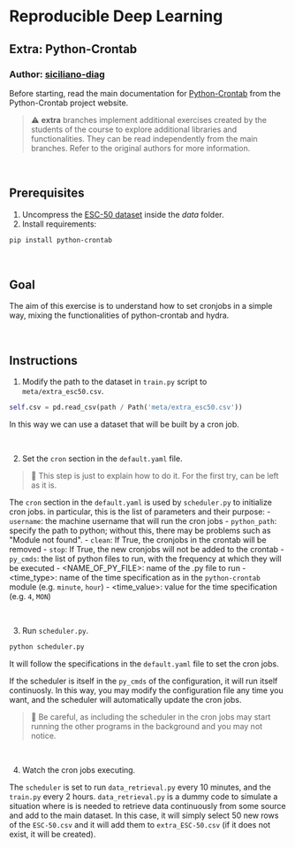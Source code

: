 # Reproducible Deep Learning
## Extra: Python-Crontab
### Author: [siciliano-diag](https://github.com/siciliano-diag)

Before starting, read the main documentation for [Python-Crontab](https://gitlab.com/doctormo/python-crontab/) from the Python-Crontab project website.

> :warning: **extra** branches implement additional exercises created by the students of the course to explore additional libraries and functionalities. They can be read independently from the main branches. Refer to the original authors for more information.

&nbsp;


## Prerequisites

1. Uncompress the [ESC-50 dataset](https://github.com/karolpiczak/ESC-50) inside the *data* folder.
2. Install requirements:

```bash
pip install python-crontab
```

&nbsp;


## Goal

The aim of this exercise is to understand how to set cronjobs in a simple way, mixing the functionalities of python-crontab and hydra.


&nbsp;

## Instructions



1. Modify the path to the dataset in `train.py` script to `meta/extra_esc50.csv`.

```python
self.csv = pd.read_csv(path / Path('meta/extra_esc50.csv'))
```

In this way we can use a dataset that will be built by a cron job.


&nbsp;

2. Set the `cron` section in the `default.yaml` file.

> :speech_balloon: This step is just to explain how to do it. For the first try, can be left as it is.

The `cron` section in the `default.yaml` is used by `scheduler.py` to initialize cron jobs.
in particular, this is the list of parameters and their purpose:
    - `username`: the machine username that will run the cron jobs
    - `python_path`: specify the path to python; without this, there may be problems such as "Module not found".
    - `clean`: If True, the cronjobs in the crontab will be removed
    - `stop`: If True, the new cronjobs will not be added to the crontab
    - `py_cmds`: the list of python files to run, with the frequency at which they will be executed
        - <NAME_OF_PY_FILE>: name of the .py file to run
            - <time_type>: name of the time specification as in the `python-crontab` module (e.g. `minute`, `hour`)
                - <time_value>: value for the time specification (e.g. `4`, `MON`)

&nbsp;

3. Run `scheduler.py`.

```python
python scheduler.py
```

It will follow the specifications in the `default.yaml` file to set the cron jobs.

If the scheduler is itself in the `py_cmds` of the configuration, it will run itself continuosly. In this way, you may modify the configuration file any time you want, and the scheduler will automatically update the cron jobs.

> :speech_balloon: Be careful, as including the scheduler in the cron jobs may start running the other programs in the background and you may not notice.

&nbsp;


4. Watch the cron jobs executing.

The `scheduler` is set to run `data_retrieval.py` every 10 minutes, and the `train.py` every 2 hours.
`data_retrieval.py` is a dummy code to simulate a situation where is is needed to retrieve data continuously from some source and add to the main dataset. In this case, it will simply select 50 new rows of the `ESC-50.csv` and it will add them to `extra_ESC-50.csv` (if it does not exist, it will be created).


